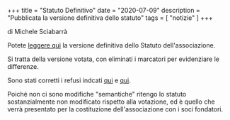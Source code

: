 +++ 
title = "Statuto Definitivo" 
date = "2020-07-09" 
description = "Pubblicata la versione definitiva dello statuto" 
tags = [ "notizie" ] 
+++

di Michele Sciabarrà

Potete [leggere qui](/statuto/) la versione definitiva dello Statuto dell'associazione.

Si tratta della versione votata, con eliminati i marcatori per evidenziare le differenze.

Sono stati corretti i refusi indcati [qui](https://noiopen.discourse.group/t/votazione-7-statuto-associazione-noiopen-finale-da-votare-entro-il-2-luglio-2020/452/32) e [qui](https://noiopen.discourse.group/t/votazione-7-statuto-associazione-noiopen-finale-da-votare-entro-il-2-luglio-2020/452/19).

Poiché non ci sono modifiche "semantiche" ritengo lo statuto sostanzialmente non modificato rispetto alla votazione, ed è quello che verrà presentato per la costituzione dell'associazione con i soci fondatori.

